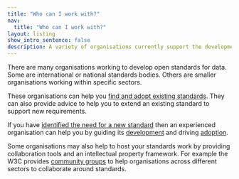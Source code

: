 ```yaml
---
title: "Who can I work with?"
nav:
  title: "Who can I work with?"
layout: listing
show_intro_sentence: false
description: A variety of organisations currently support the development and adoption of open standards for data. This section profiles some of those organisations and how they can support you.
---
```


There are many organisations working to develop open standards for data. Some are international or national standards bodies. Others are smaller organisations working within specific sectors.

These organisations can help you [find and adopt existing standards](/find-existing-standards/). They can also provide advice to help you to extend an existing standard to support new requirements.

If you have [identified the need for a new standard](/creating-open-standards/developing-standards/scoping-and-starting/) then an experienced organisation can help you by guiding its [development](/creating-open-standards/developing-standards/development/) and driving [adoption](/creating-open-standards/developing-standards/launch-and-adoption/).

Some organisations may also help to host your standards work by providing collaboration tools and an intellectual property framework. For example the W3C provides [community groups](/useful-tools/how-to-set-up-a-w3c-community-group/) to help organisations across different sectors to collaborate around standards.




